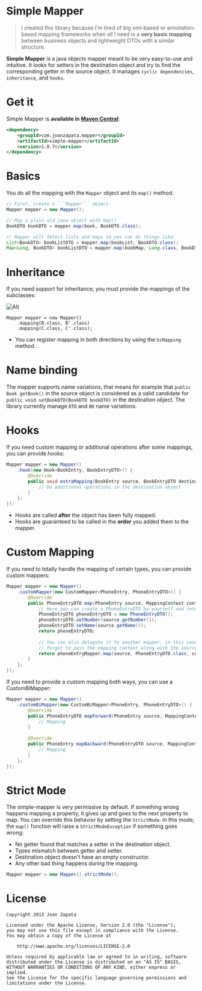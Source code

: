 # Simple Mapper 
> I created this library because I'm tired of big xml-based or annotation-based mapping frameworks when all I need is a **very basic mapping** between business objects and lightweight DTOs with a similar structure.

**Simple Mapper** is a java objects mapper meant to be very easy-to-use and intuitive. It looks for setters in the destination object and try to find the corresponding getter in the source object. It manages ```cyclic dependencies```, ```inheritance```, and ```hooks```.

# Get it

Simple Mapper is **available in [Maven Central](http://search.maven.org/remotecontent?filepath=com/joanzapata/mapper/simple-mapper/1.0.7/simple-mapper-1.0.7.jar)**:

```xml
<dependency>
    <groupId>com.joanzapata.mapper</groupId>
    <artifactId>simple-mapper</artifactId>
    <version>1.0.7</version>
</dependency>
```

# Basics

You do all the mapping with the ```Mapper``` object and its ```map()``` method.

```java
// First, create a ```Mapper``` object.
Mapper mapper = new Mapper();

// Map a plain old java object with map()
BookDTO bookDTO = mapper.map(book, BookDTO.class);

// Mapper will detect lists and maps so you can do things like:
List<BookDTO> bookListDTO = mapper.map(bookList, BookDTO.class);
Map<Long, BookDTO> bookListDTO = mapper.map(bookMap, Long.class, BookDTO.class);
```

# Inheritance

If you need support for inheritance, you must provide the mappings of the subclasses:

![Alt](https://raw.github.com/JoanZapata/simple-mapper/master/inheritance.png)

```
Mapper mapper = new Mapper()
    .mapping(B.class, B'.class)
    .mapping(C.class, C'.class);
```

* You can register mapping in both directions by using the ```biMapping``` method.

# Name binding

The mapper supports name variations, that means for example that ```public Book getBook()``` in the source object is considered as a valid candidate for ```public void setBookDTO(BookDTO bookDTO)``` in the destination object. The library currently manage ```DTO``` and ```BO``` name variations.

# Hooks

If you need custom mapping or additional operations after some mappings, you can provide hooks:

```java
Mapper mapper = new Mapper()
    .hook(new Hook<BookEntry, BookEntryDTO>() {
        @Override
        public void extraMapping(BookEntry source, BookEntryDTO destination) {
            // Do additional operations in the destination object
        }
    };
});
```

* Hooks are called **after** the object has been fully mapped.
* Hooks are guaranteed to be called in the **order** you added them to the mapper. 

# Custom Mapping

If you need to totally handle the mapping of certain types, you can provide custom mappers:

```java
Mapper mapper = new Mapper()
    .customMapper(new CustomMapper<PhoneEntry, PhoneEntryDTO>() {
        @Override
        public PhoneEntryDTO map(PhoneEntry source, MappingContext context) {
            // Here you can create a PhoneEntryDTO by yourself and return it.
            PhoneEntryDTO phoneEntryDTO = new PhoneEntryDTO();
            phoneEntryDTO.setNumber(source.getNumber());
            phoneEntryDTO.setName(source.getName());
            return phoneEntryDTO;
            
            // You can also delegate it to another mapper, in this case don't
            // forget to pass the mapping context along with the source:
            return phoneEntryMapper.map(source, PhoneEntryDTO.class, context);
        }
    };
});
```

If you need to provide a custom mapping both ways, you can use a CustomBiMapper:

```java
Mapper mapper = new Mapper()
    .customBiMapper(new CustomBiMapper<PhoneEntry, PhoneEntryDTO>() {
        @Override
        public PhoneEntryDTO mapForward(PhoneEntry source, MappingContext context) {
            // Mapping
        }
    
        @Override
        public PhoneEntry mapBackward(PhoneEntryDTO source, MappingContext context) {
            // Mapping
        }
    };
});
```

# Strict Mode

The simple-mapper is very permissive by default. If something wrong happens mapping a property, it gives up and goes to the next property to map. You can override this behavior by setting the ```StrictMode```. In this mode, the ```map()``` function will raise a ```StrictModeException``` if something goes wrong:
* No getter found that matches a setter in the destination object.
* Types mismatch between getter and setter.
* Destination object doesn't have an empty constructor.
* Any other bad thing happens during the mapping.

```java
Mapper mapper = new Mapper().strictMode();
```

# License

```
Copyright 2013 Joan Zapata

Licensed under the Apache License, Version 2.0 (the "License");
you may not use this file except in compliance with the License.
You may obtain a copy of the License at

    http://www.apache.org/licenses/LICENSE-2.0

Unless required by applicable law or agreed to in writing, software
distributed under the License is distributed on an "AS IS" BASIS,
WITHOUT WARRANTIES OR CONDITIONS OF ANY KIND, either express or implied.
See the License for the specific language governing permissions and
limitations under the License.
```
